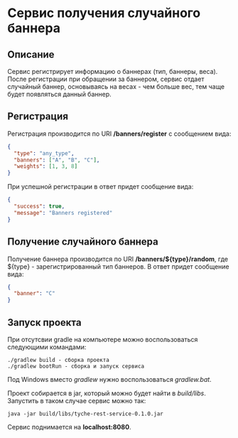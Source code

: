 # Сервис получения случайного баннера

## Описание

Сервис регистрирует информацию о баннерах (тип, баннеры, веса).
После регистрации при обращении за баннером, сервис отдает случайный баннер, основываясь на весах - чем больше вес, тем чаще будет появляться данный баннер.  
 
## Регистрация

Регистрация производится по URI **/banners/register** с сообщением вида:
```json
{
  "type": "any_type",
  "banners": ["A", "B", "C"],
  "weights": [1, 3, 8]
}
```

При успешной регистрации в ответ придет сообщение вида:
```json
{
  "success": true,
  "message": "Banners registered"
}
```

## Получение случайного баннера

Получение баннера производится по URI **/banners/${type}/random**, где ${type} - зарегистрированный тип баннеров.
В ответ придет сообщение вида:
```json
{
  "banner": "C"
}
```

## Запуск проекта
При отсутсвии gradle на компьютере можно воспользоваться следующими командами:
```
./gradlew build - сборка проекта
./gradlew bootRun - сборка и запуск сервиса
```
Под Windows вместо *gradlew* нужно воспользоваться *gradlew.bat*.

Проект собирается в jar, который можно будет найти в *build/libs*. Запустить в таком случае сервис можно так:
```
java -jar build/libs/tyche-rest-service-0.1.0.jar
```

Сервис поднимается на **localhost:8080**.